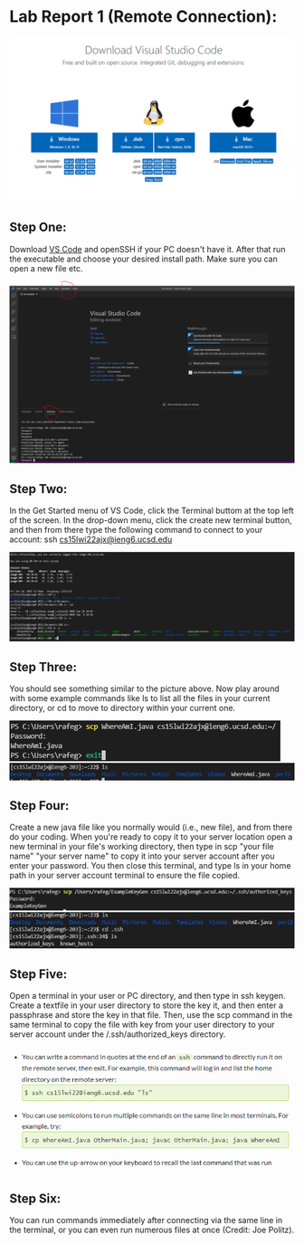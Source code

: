 # Lab Report 1 (Remote Connection):

![VS Code Image](Step%20One%20Download%20VS%20Code.PNG)
## Step One: 
Download [VS Code](https://code.visualstudio.com/download) and openSSH if your PC doesn't have it. After that run the executable and choose your desired install path. Make sure you can open a new file etc.

![Remote Connection](Step%20Two.PNG)
## Step Two:
In the Get Started menu of VS Code, click the Terminal buttom at the top left of the screen. In the drop-down menu, click the create new terminal button, and then from there type the following command to connect to your account: ssh cs15lwi22ajx@ieng6.ucsd.edu

![Example Commands](Step%20Three%20Example%20Commands.PNG)
## Step Three: 
You should see something similar to the picture above. Now play around with some example commands like ls to list all the files in your current directory, or cd to move to directory within your current one.

![StepFourPt1](StepFourOne.PNG)
![StepFourPt2](StepFourTwo.PNG)

## Step Four: 
Create a new java file like you normally would (i.e., new file), and from there do your coding. When you're ready to copy it to your server location open a new terminal in your file's working directory, then type in scp "your file name" "your server name" to copy it into your server account after you enter your password. You then close this terminal, and type ls in your home path in your server account terminal to ensure the file copied.

![StepFivePt1](StepFive.PNG)
![StepFivePt2](StepFiveTwo.PNG)

## Step Five:
Open a terminal in your user or PC directory, and then type in ssh keygen. Create a textfile in your user directory to store the key it, and then enter a passphrase and store the key in that file. Then, use the scp command in the same terminal to copy the file with key from your user directory to your server account under the /.ssh/authorized_keys directory.


![StepSix](BonusTips.PNG)

## Step Six:
You can run commands immediately after connecting via the same line in the terminal, or you can even run numerous files at once (Credit: Joe Politz).
